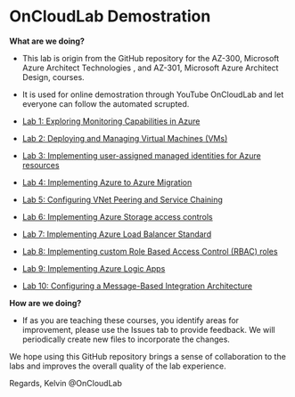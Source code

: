 # OnCloudLab Demostration

**What are we doing?**

*	This lab is origin from the GitHub repository for the AZ-300, Microsoft Azure Architect Technologies , and AZ-301, Microsoft Azure Architect Design, courses.

*	It is used for online demostration through YouTube OnCloudLab and let everyone can follow the automated scrupted.

*   [Lab 1: Exploring Monitoring Capabilities in Azure](Instructions/AZ-300T01_Lab_Mod01_Exploring%20Monitoring%20Capabilities%20in%20Azure.md)

*   [Lab 2: Deploying and Managing Virtual Machines (VMs)](Instructions/AZ-300T01_Lab_Mod03_Implementing%20Custom%20Azure%20VM%20Images.md)

*   [Lab 3: Implementing user-assigned managed identities for Azure resources](Instructions/AZ-300T01_Lab_Mod05_Implementing%20user-assigned%20managed%20identities%20for%20Azure%20resources.md)

*   [Lab 4: Implementing Azure to Azure Migration](Instructions/AZ-300T02_Lab_Mod03_Implementing%20Azure%20to%20Azure%20migration.md)

*   [Lab 5: Configuring VNet Peering and Service Chaining](Instructions/AZ-300T02_Lab_Mod03_Configuring%20VNet%20peering%20and%20service%20chaining.md)

*   [Lab 6: Implementing Azure Storage access controls](Instructions/AZ-300T03_Lab_Mod01_Implementing%20Azure%20Storage%20access%20controls.md)

*   [Lab 7: Implementing Azure Load Balancer Standard](Instructions/AZ-300T03_Lab_Mod03_Implementing%20Azure%20Load%20LBalancer%20LStandard.md)

*   [Lab 8: Implementing custom Role Based Access Control (RBAC) roles](Instructions/AZ-300T03_Lab_Mod04_Implementing%20custom%20Role%20Based%20Access%20Control%20roles.md)

*   [Lab 9: Implementing Azure Logic Apps](Instructions/AZ-300T04_Lab_Mod01_Implementing%20Azure%20Logic%20Apps.md)

*   [Lab 10: Configuring a Message-Based Integration Architecture](Instructions/AZ-300T06_Lab_Mod01_Configuring%20a%20Message-Based%20Integration%20Architecture.md)

**How are we doing?**

*	If as you are teaching these courses, you identify areas for improvement, please use the Issues tab to provide feedback. We will periodically create new files to incorporate the changes. 

We hope using this GitHub repository brings a sense of collaboration to the labs and improves the overall quality of the lab experience. 

Regards,
Kelvin @OnCloudLab
